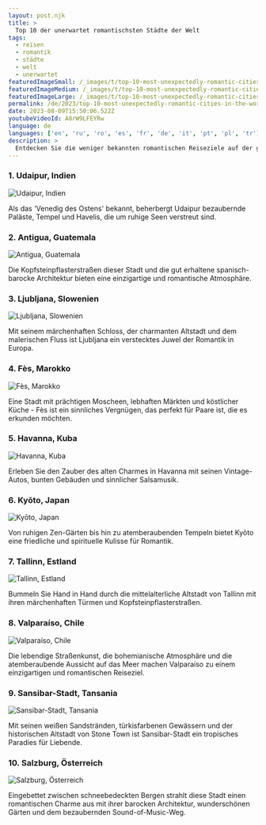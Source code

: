 ```yaml
---
layout: post.njk
title: >
  Top 10 der unerwartet romantischsten Städte der Welt
tags:
  - reisen
  - romantik
  - städte
  - welt
  - unerwartet
featuredImageSmall: /_images/t/top-10-most-unexpectedly-romantic-cities-in-the-world-cover-de-small.webp
featuredImageMedium: /_images/t/top-10-most-unexpectedly-romantic-cities-in-the-world-cover-de-medium.webp
featuredImageLarge: /_images/t/top-10-most-unexpectedly-romantic-cities-in-the-world-cover-de-large.webp
permalink: /de/2023/top-10-most-unexpectedly-romantic-cities-in-the-world.html
date: 2023-08-09T15:50:06.522Z
youtubeVideoId: A8rW9LFEYRw
language: de
languages: ['en', 'ru', 'ro', 'es', 'fr', 'de', 'it', 'pt', 'pl', 'tr']
description: >
  Entdecken Sie die weniger bekannten romantischen Reiseziele auf der ganzen Welt. Diese Städte mögen nicht als erste in den Sinn kommen, wenn Sie an Romantik denken, aber ihr einzigartiger Charme und ihre Schönheit machen sie perfekt für ein von Liebe erfülltes Abenteuer.
---
```


### 1. Udaipur, Indien

![Udaipur, Indien](/_images/e/e21c29e7ba0165ef35dcc7b8c850a0bb-medium.webp)

Als das 'Venedig des Ostens' bekannt, beherbergt Udaipur bezaubernde Paläste, Tempel und Havelis, die um ruhige Seen verstreut sind.

### 2. Antigua, Guatemala

![Antigua, Guatemala](/_images/a/a3743ed0b0b386593be9778f11072d5b-medium.webp)

Die Kopfsteinpflasterstraßen dieser Stadt und die gut erhaltene spanisch-barocke Architektur bieten eine einzigartige und romantische Atmosphäre.

### 3. Ljubljana, Slowenien

![Ljubljana, Slowenien](/_images/1/185701de60788dfe61f1f8b4baac4aaf-medium.webp)

Mit seinem märchenhaften Schloss, der charmanten Altstadt und dem malerischen Fluss ist Ljubljana ein verstecktes Juwel der Romantik in Europa.

### 4. Fès, Marokko

![Fès, Marokko](/_images/c/cb6c100d07e07dbc544a3a467342c18b-medium.webp)

Eine Stadt mit prächtigen Moscheen, lebhaften Märkten und köstlicher Küche - Fès ist ein sinnliches Vergnügen, das perfekt für Paare ist, die es erkunden möchten.

### 5. Havanna, Kuba

![Havanna, Kuba](/_images/c/cf4586c671dfddf4d269f4311f7b16fb-medium.webp)

Erleben Sie den Zauber des alten Charmes in Havanna mit seinen Vintage-Autos, bunten Gebäuden und sinnlicher Salsamusik.

### 6. Kyōto, Japan

![Kyōto, Japan](/_images/a/a46a4896d5a7099d5b79f1f2913626cd-medium.webp)

Von ruhigen Zen-Gärten bis hin zu atemberaubenden Tempeln bietet Kyōto eine friedliche und spirituelle Kulisse für Romantik.

### 7. Tallinn, Estland

![Tallinn, Estland](/_images/e/e93b6c3c5f8d9ab6b6cd07a38a026c58-medium.webp)

Bummeln Sie Hand in Hand durch die mittelalterliche Altstadt von Tallinn mit ihren märchenhaften Türmen und Kopfsteinpflasterstraßen.

### 8. Valparaíso, Chile

![Valparaíso, Chile](/_images/7/7557cea9ee04aa7409c7a842ace1a31c-medium.webp)

Die lebendige Straßenkunst, die bohemianische Atmosphäre und die atemberaubende Aussicht auf das Meer machen Valparaíso zu einem einzigartigen und romantischen Reiseziel.

### 9. Sansibar-Stadt, Tansania

![Sansibar-Stadt, Tansania](/_images/1/181ae666811caf18e20dd8e236ea4bee-medium.webp)

Mit seinen weißen Sandstränden, türkisfarbenen Gewässern und der historischen Altstadt von Stone Town ist Sansibar-Stadt ein tropisches Paradies für Liebende.

### 10. Salzburg, Österreich

![Salzburg, Österreich](/_images/4/4961f521644d646cf30aeeb030239fef-medium.webp)

Eingebettet zwischen schneebedeckten Bergen strahlt diese Stadt einen romantischen Charme aus mit ihrer barocken Architektur, wunderschönen Gärten und dem bezaubernden Sound-of-Music-Weg.

